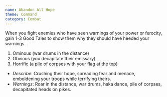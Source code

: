 ```yaml
---
name: Abandon All Hope
theme: Command
category: Combat
---
```


When you fight enemies who have seen warnings of your power or ferocity, gain 1-3 Good Tales to show them why they should have heeded your warnings. 
 1. Ominous (war drums in the distance)
 2. Obvious (you decapitate their emissary)
 3. Horrific (a pile of corpses with your flag at the top)

* *Describe*: Crushing their hope, spreading fear and menace, emboldening your troops while terrifying theirs.
* *Warnings*: Roar in the distance, war drums, haka dance, pile of corpses, decapitated heads on pikes.